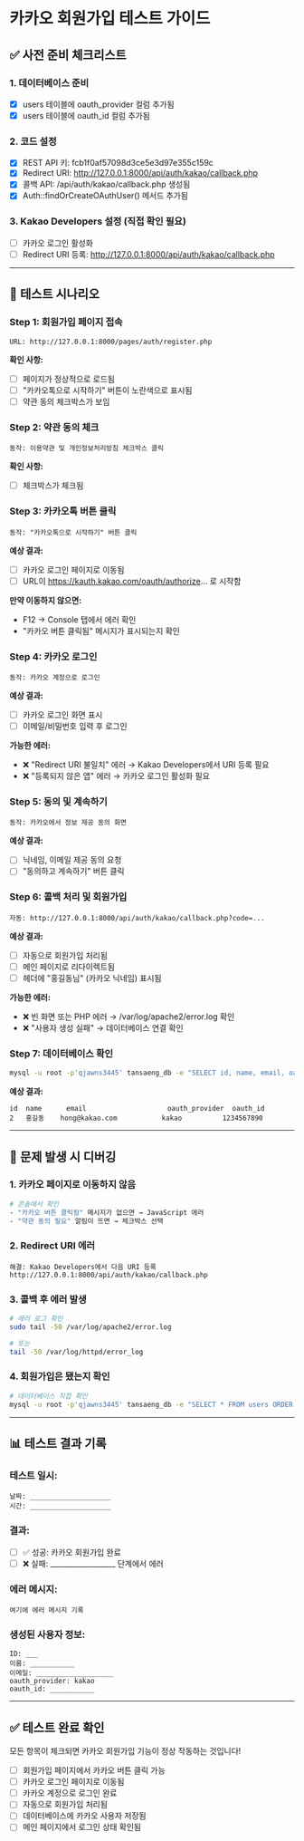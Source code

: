 # 카카오 회원가입 테스트 가이드

## ✅ 사전 준비 체크리스트

### 1. 데이터베이스 준비
- [x] users 테이블에 oauth_provider 컬럼 추가됨
- [x] users 테이블에 oauth_id 컬럼 추가됨

### 2. 코드 설정
- [x] REST API 키: fcb1f0af57098d3ce5e3d97e355c159c
- [x] Redirect URI: http://127.0.0.1:8000/api/auth/kakao/callback.php
- [x] 콜백 API: /api/auth/kakao/callback.php 생성됨
- [x] Auth::findOrCreateOAuthUser() 메서드 추가됨

### 3. Kakao Developers 설정 (직접 확인 필요)
- [ ] 카카오 로그인 활성화
- [ ] Redirect URI 등록: http://127.0.0.1:8000/api/auth/kakao/callback.php

---

## 🧪 테스트 시나리오

### Step 1: 회원가입 페이지 접속
```
URL: http://127.0.0.1:8000/pages/auth/register.php
```

**확인 사항:**
- [ ] 페이지가 정상적으로 로드됨
- [ ] "카카오톡으로 시작하기" 버튼이 노란색으로 표시됨
- [ ] 약관 동의 체크박스가 보임

### Step 2: 약관 동의 체크
```
동작: 이용약관 및 개인정보처리방침 체크박스 클릭
```

**확인 사항:**
- [ ] 체크박스가 체크됨

### Step 3: 카카오톡 버튼 클릭
```
동작: "카카오톡으로 시작하기" 버튼 클릭
```

**예상 결과:**
- [ ] 카카오 로그인 페이지로 이동됨
- [ ] URL이 https://kauth.kakao.com/oauth/authorize... 로 시작함

**만약 이동하지 않으면:**
- F12 → Console 탭에서 에러 확인
- "카카오 버튼 클릭됨" 메시지가 표시되는지 확인

### Step 4: 카카오 로그인
```
동작: 카카오 계정으로 로그인
```

**예상 결과:**
- [ ] 카카오 로그인 화면 표시
- [ ] 이메일/비밀번호 입력 후 로그인

**가능한 에러:**
- ❌ "Redirect URI 불일치" 에러
  → Kakao Developers에서 URI 등록 필요
- ❌ "등록되지 않은 앱" 에러
  → 카카오 로그인 활성화 필요

### Step 5: 동의 및 계속하기
```
동작: 카카오에서 정보 제공 동의 화면
```

**예상 결과:**
- [ ] 닉네임, 이메일 제공 동의 요청
- [ ] "동의하고 계속하기" 버튼 클릭

### Step 6: 콜백 처리 및 회원가입
```
자동: http://127.0.0.1:8000/api/auth/kakao/callback.php?code=...
```

**예상 결과:**
- [ ] 자동으로 회원가입 처리됨
- [ ] 메인 페이지로 리다이렉트됨
- [ ] 헤더에 "홍길동님" (카카오 닉네임) 표시됨

**가능한 에러:**
- ❌ 빈 화면 또는 PHP 에러
  → /var/log/apache2/error.log 확인
- ❌ "사용자 생성 실패"
  → 데이터베이스 연결 확인

### Step 7: 데이터베이스 확인
```bash
mysql -u root -p'qjawns3445' tansaeng_db -e "SELECT id, name, email, oauth_provider, oauth_id FROM users WHERE oauth_provider='kakao';"
```

**예상 결과:**
```
id  name      email                    oauth_provider  oauth_id
2   홍길동    hong@kakao.com           kakao          1234567890
```

---

## 🐛 문제 발생 시 디버깅

### 1. 카카오 페이지로 이동하지 않음
```bash
# 콘솔에서 확인
- "카카오 버튼 클릭됨" 메시지가 없으면 → JavaScript 에러
- "약관 동의 필요" 알림이 뜨면 → 체크박스 선택
```

### 2. Redirect URI 에러
```
해결: Kakao Developers에서 다음 URI 등록
http://127.0.0.1:8000/api/auth/kakao/callback.php
```

### 3. 콜백 후 에러 발생
```bash
# 에러 로그 확인
sudo tail -50 /var/log/apache2/error.log

# 또는
tail -50 /var/log/httpd/error_log
```

### 4. 회원가입은 됐는지 확인
```bash
# 데이터베이스 직접 확인
mysql -u root -p'qjawns3445' tansaeng_db -e "SELECT * FROM users ORDER BY id DESC LIMIT 1;"
```

---

## 📊 테스트 결과 기록

### 테스트 일시:
```
날짜: ____________________
시간: ____________________
```

### 결과:
- [ ] ✅ 성공: 카카오 회원가입 완료
- [ ] ❌ 실패: __________________ 단계에서 에러

### 에러 메시지:
```
여기에 에러 메시지 기록
```

### 생성된 사용자 정보:
```
ID: ___
이름: ___________
이메일: ___________________
oauth_provider: kakao
oauth_id: ___________
```

---

## ✅ 테스트 완료 확인

모든 항목이 체크되면 카카오 회원가입 기능이 정상 작동하는 것입니다!

- [ ] 회원가입 페이지에서 카카오 버튼 클릭 가능
- [ ] 카카오 로그인 페이지로 이동됨
- [ ] 카카오 계정으로 로그인 완료
- [ ] 자동으로 회원가입 처리됨
- [ ] 데이터베이스에 카카오 사용자 저장됨
- [ ] 메인 페이지에서 로그인 상태 확인됨
